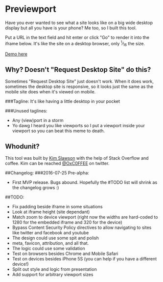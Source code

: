 # Previewport
Have you ever wanted to see what a site looks like on a big wide desktop display but all you have is your phone? Me too, so I built this tool.

Put a URL in the text field and hit enter or click "Go" to render it into the iframe below. It's like the site on a desktop browser, only <sup>1</sup>&frasl;<sub>16</sub> the size.

[Demo here](http://rawgit.com/kimslawson/previewport/master/index.html)

## Why? Doesn't "Request Desktop Site" do this?
Sometimes "Request Desktop Site" just doesn't work. When it does work, sometimes the desktop site is responsive, so it looks just the same as the mobile site does when it's viewed on mobile.

###Tagline:
It's like having a little desktop in your pocket

###Unused taglines:
 * Any (view)port in a storm
 * Yo dawg I heard you like viewports so I put a viewport inside your viewport so you can beat this meme to death.

## Whodunit?
This tool was built by [Kim Slawson](http://slawson.org/) with the help of Stack Overflow and coffee. Kim can be reached [@OxC0FFEE](http://twitter.com/OxC0FFEE) on twitter.


##Changelog:
###2016-07-25 Pre-alpha:
 * First MVP release. Bugs abound. Hopefully the #TODO list will shrink as the changelog grows :)
 
##TODO:
 * Fix padding beside iframe in some situations
 * Look at iframe height (site dependant)
 * Match zoom to device viewport (right now the widths are hard-coded to 1280 for the embedded iframe and 320 for the device)
 * Bypass Content Security Policy directives to allow navigating to sites like twitter and facebook and youtube
 * The design could use some spit and polish
 * meta, favicon, attribution, and all that.
 * The logic could use some validation
 * Test on browsers besides Chrome and Mobile Safari
 * Test on devices besides iPhone 5S (you can help if you have a different device!)
 * Split out style and logic from presentation
 * Add support for arbitrary viewport sizes
